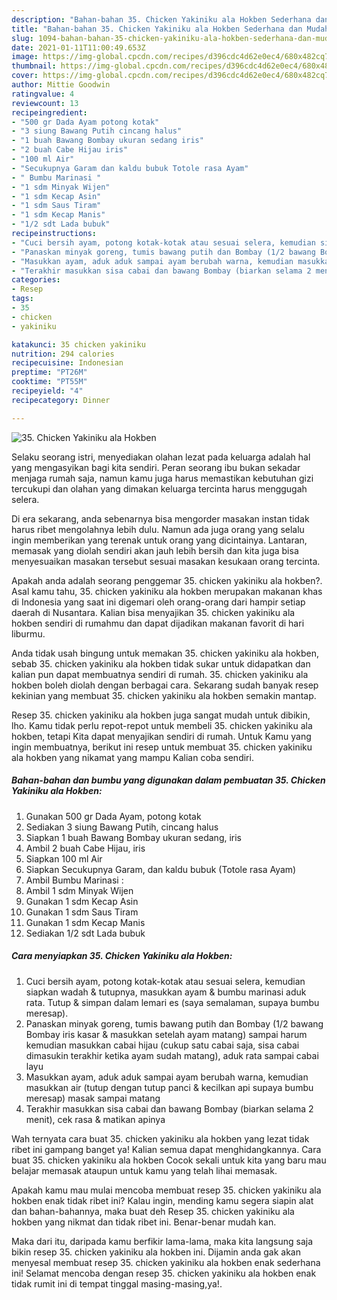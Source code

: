 ```yaml
---
description: "Bahan-bahan 35. Chicken Yakiniku ala Hokben Sederhana dan Mudah Dibuat"
title: "Bahan-bahan 35. Chicken Yakiniku ala Hokben Sederhana dan Mudah Dibuat"
slug: 1094-bahan-bahan-35-chicken-yakiniku-ala-hokben-sederhana-dan-mudah-dibuat
date: 2021-01-11T11:00:49.653Z
image: https://img-global.cpcdn.com/recipes/d396cdc4d62e0ec4/680x482cq70/35-chicken-yakiniku-ala-hokben-foto-resep-utama.jpg
thumbnail: https://img-global.cpcdn.com/recipes/d396cdc4d62e0ec4/680x482cq70/35-chicken-yakiniku-ala-hokben-foto-resep-utama.jpg
cover: https://img-global.cpcdn.com/recipes/d396cdc4d62e0ec4/680x482cq70/35-chicken-yakiniku-ala-hokben-foto-resep-utama.jpg
author: Mittie Goodwin
ratingvalue: 4
reviewcount: 13
recipeingredient:
- "500 gr Dada Ayam potong kotak"
- "3 siung Bawang Putih cincang halus"
- "1 buah Bawang Bombay ukuran sedang iris"
- "2 buah Cabe Hijau iris"
- "100 ml Air"
- "Secukupnya Garam dan kaldu bubuk Totole rasa Ayam"
- " Bumbu Marinasi "
- "1 sdm Minyak Wijen"
- "1 sdm Kecap Asin"
- "1 sdm Saus Tiram"
- "1 sdm Kecap Manis"
- "1/2 sdt Lada bubuk"
recipeinstructions:
- "Cuci bersih ayam, potong kotak-kotak atau sesuai selera, kemudian siapkan wadah &amp; tutupnya, masukkan ayam &amp; bumbu marinasi aduk rata. Tutup &amp; simpan dalam lemari es (saya semalaman, supaya bumbu meresap)."
- "Panaskan minyak goreng, tumis bawang putih dan Bombay (1/2 bawang Bombay iris kasar &amp; masukkan setelah ayam matang) sampai harum kemudian masukkan cabai hijau (cukup satu cabai saja, sisa cabai dimasukin terakhir ketika ayam sudah matang), aduk rata sampai cabai layu"
- "Masukkan ayam, aduk aduk sampai ayam berubah warna, kemudian masukkan air (tutup dengan tutup panci &amp; kecilkan api supaya bumbu meresap) masak sampai matang"
- "Terakhir masukkan sisa cabai dan bawang Bombay (biarkan selama 2 menit), cek rasa &amp; matikan apinya"
categories:
- Resep
tags:
- 35
- chicken
- yakiniku

katakunci: 35 chicken yakiniku 
nutrition: 294 calories
recipecuisine: Indonesian
preptime: "PT26M"
cooktime: "PT55M"
recipeyield: "4"
recipecategory: Dinner

---
```



![35. Chicken Yakiniku ala Hokben](https://img-global.cpcdn.com/recipes/d396cdc4d62e0ec4/680x482cq70/35-chicken-yakiniku-ala-hokben-foto-resep-utama.jpg)

Selaku seorang istri, menyediakan olahan lezat pada keluarga adalah hal yang mengasyikan bagi kita sendiri. Peran seorang ibu bukan sekadar menjaga rumah saja, namun kamu juga harus memastikan kebutuhan gizi tercukupi dan olahan yang dimakan keluarga tercinta harus menggugah selera.

Di era  sekarang, anda sebenarnya bisa mengorder masakan instan tidak harus ribet mengolahnya lebih dulu. Namun ada juga orang yang selalu ingin memberikan yang terenak untuk orang yang dicintainya. Lantaran, memasak yang diolah sendiri akan jauh lebih bersih dan kita juga bisa menyesuaikan masakan tersebut sesuai masakan kesukaan orang tercinta. 



Apakah anda adalah seorang penggemar 35. chicken yakiniku ala hokben?. Asal kamu tahu, 35. chicken yakiniku ala hokben merupakan makanan khas di Indonesia yang saat ini digemari oleh orang-orang dari hampir setiap daerah di Nusantara. Kalian bisa menyajikan 35. chicken yakiniku ala hokben sendiri di rumahmu dan dapat dijadikan makanan favorit di hari liburmu.

Anda tidak usah bingung untuk memakan 35. chicken yakiniku ala hokben, sebab 35. chicken yakiniku ala hokben tidak sukar untuk didapatkan dan kalian pun dapat membuatnya sendiri di rumah. 35. chicken yakiniku ala hokben boleh diolah dengan berbagai cara. Sekarang sudah banyak resep kekinian yang membuat 35. chicken yakiniku ala hokben semakin mantap.

Resep 35. chicken yakiniku ala hokben juga sangat mudah untuk dibikin, lho. Kamu tidak perlu repot-repot untuk membeli 35. chicken yakiniku ala hokben, tetapi Kita dapat menyajikan sendiri di rumah. Untuk Kamu yang ingin membuatnya, berikut ini resep untuk membuat 35. chicken yakiniku ala hokben yang nikamat yang mampu Kalian coba sendiri.

<!--inarticleads1-->

##### Bahan-bahan dan bumbu yang digunakan dalam pembuatan 35. Chicken Yakiniku ala Hokben:

1. Gunakan 500 gr Dada Ayam, potong kotak
1. Sediakan 3 siung Bawang Putih, cincang halus
1. Siapkan 1 buah Bawang Bombay ukuran sedang, iris
1. Ambil 2 buah Cabe Hijau, iris
1. Siapkan 100 ml Air
1. Siapkan Secukupnya Garam, dan kaldu bubuk (Totole rasa Ayam)
1. Ambil  Bumbu Marinasi :
1. Ambil 1 sdm Minyak Wijen
1. Gunakan 1 sdm Kecap Asin
1. Gunakan 1 sdm Saus Tiram
1. Gunakan 1 sdm Kecap Manis
1. Sediakan 1/2 sdt Lada bubuk




<!--inarticleads2-->

##### Cara menyiapkan 35. Chicken Yakiniku ala Hokben:

1. Cuci bersih ayam, potong kotak-kotak atau sesuai selera, kemudian siapkan wadah &amp; tutupnya, masukkan ayam &amp; bumbu marinasi aduk rata. Tutup &amp; simpan dalam lemari es (saya semalaman, supaya bumbu meresap).
1. Panaskan minyak goreng, tumis bawang putih dan Bombay (1/2 bawang Bombay iris kasar &amp; masukkan setelah ayam matang) sampai harum kemudian masukkan cabai hijau (cukup satu cabai saja, sisa cabai dimasukin terakhir ketika ayam sudah matang), aduk rata sampai cabai layu
1. Masukkan ayam, aduk aduk sampai ayam berubah warna, kemudian masukkan air (tutup dengan tutup panci &amp; kecilkan api supaya bumbu meresap) masak sampai matang
1. Terakhir masukkan sisa cabai dan bawang Bombay (biarkan selama 2 menit), cek rasa &amp; matikan apinya




Wah ternyata cara buat 35. chicken yakiniku ala hokben yang lezat tidak ribet ini gampang banget ya! Kalian semua dapat menghidangkannya. Cara buat 35. chicken yakiniku ala hokben Cocok sekali untuk kita yang baru mau belajar memasak ataupun untuk kamu yang telah lihai memasak.

Apakah kamu mau mulai mencoba membuat resep 35. chicken yakiniku ala hokben enak tidak ribet ini? Kalau ingin, mending kamu segera siapin alat dan bahan-bahannya, maka buat deh Resep 35. chicken yakiniku ala hokben yang nikmat dan tidak ribet ini. Benar-benar mudah kan. 

Maka dari itu, daripada kamu berfikir lama-lama, maka kita langsung saja bikin resep 35. chicken yakiniku ala hokben ini. Dijamin anda gak akan menyesal membuat resep 35. chicken yakiniku ala hokben enak sederhana ini! Selamat mencoba dengan resep 35. chicken yakiniku ala hokben enak tidak rumit ini di tempat tinggal masing-masing,ya!.

